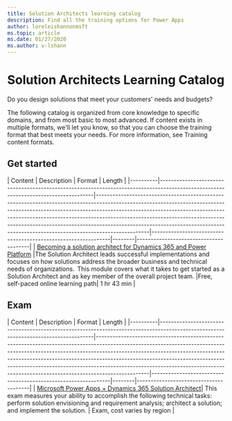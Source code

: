 ```yaml
---
title: Solution Architects learning catalog
description: Find all the training options for Power Apps
author: loreleishannonmsft
ms.topic: article
ms.date: 01/27/2020
ms.author: v-lshann
---
```


# Solution Architects Learning Catalog

Do you design solutions that meet your customers' needs and budgets?

The following catalog is organized from core knowledge to specific domains, and from most basic to most advanced. If content exists in multiple formats, we'll let you know, so that you can choose the training format that best meets your needs. For more information, see Training content formats. 

## Get started<a name="get-started"></a>
| Content  | Description | Format  | Length | 
|----------|------------------------------------------------------------------------------------------------------------------------------------|-------------------------------------------------------------------------------------------------------------------------------------------------------------------------------------------------------------------------------------------------------------------------------------------------------------------------------------------------------------------------------------------------------------------------|---------------------------------------------------------------|--------|---------------------------------------|
| [Becoming a solution architect for Dynamics 365 and Power Platform](https://docs.microsoft.com/learn/modules/becoming-solution-architect/)	|The Solution Architect leads successful implementations and focuses on how solutions address the broader business and technical needs of organizations.  This module covers what it takes to get started as a Solution Architect and as key member of the overall project team.	|Free, self-paced online learning path|	1 hr 43 min |
## Exam<a name="exam"></a>
| Content  | Description | Format  | Length | 
|----------|------------------------------------------------------------------------------------------------------------------------------------|-------------------------------------------------------------------------------------------------------------------------------------------------------------------------------------------------------------------------------------------------------------------------------------------------------------------------------------------------------------------------------------------------------------------------|---------------------------------------------------------------|--------|---------------------------------------|
| [Microsoft Power Apps + Dynamics 365 Solution Architect](https://docs.microsoft.com/en-us/learn/certifications/exams/mb-600)|	This exam measures your ability to accomplish the following technical tasks: perform solution envisioning and requirement analysis; architect a solution; and implement the solution. |	Exam, cost varies by region |

